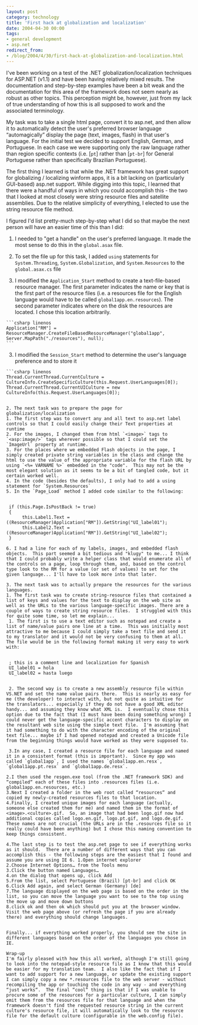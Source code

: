 ```yaml
---
layout: post
category: technology
title: 'First hack at globalization and localization'
date: 2004-04-30 00:00
tags:
- general development
- asp.net
redirect_from:
- /blog/2004/4/30/first-hack-at-globalization-and-localization.html
---
```

I've been working on a test of the .NET globalization/localization techniques for ASP.NET (v1.1) and have been having relatively mixed results.  The documentation and step-by-step examples have been a bit weak and the documentation for this area of the framework does not seem nearly as robust as other topics. This perception might be, however, just from my lack of true understanding of how this is all supposed to work and the associated terminology.

My task was to take a single html page, convert it to asp.net, and then allow it to automatically detect the user's preferred browser language “automagically” display the page (text, images, flash) in that user's language.  For the initial test we decided to support English, German, and Portuguese.  In each case we were supporting only the raw language rather than region specific contexts (i.e. [`pt`] rather than [`pt-br`] for General Portuguese rather than specifically Brazilian Portuguese).

The first thing I learned is that while the .NET framework has great support for globalizing / localizing winform apps, it is a bit lacking on (particularly GUI-based) asp.net support.  While digging into this topic, I learned that there were a handful of ways in which you could accomplish this - the two that I looked at most closely were string resource files and satellite assemblies.  Due to the relative simplicity of everything, I elected to use the string resource file method.

I figured I'd list pretty-much step-by-step what I did so that maybe the next person will have an easier time of this than I did:

1. I needed to "get a handle" on the user's preferred language.  It made the
most sense to do this in the `global.asax` file.

  1. To set the file up for this task, I added `using` statements for
  `System.Threading`, `System.Globalization`, and `System.Resources` to the
  `global.asax.cs` file

  2. I modified the `Application_Start` method to create a text-file-based
resource manager. The first parameter indicates the name or key that is the
first part of the resource files (i.e. a resources file for the English language
would have to be called `global1app.en.resources`).  The second parameter
indicates where on the disk the resources are located.  I chose this location
arbitrarily.


    ```csharp linenos
    Application["RM"] = ResourceManager.CreateFileBasedResourceManager("global1app", Server.MapPath("./resources"), null);
    ```

  3. I modified the `Session_Start` method to determine the user's language
preference and to store it


    ```csharp linenos
    Thread.CurrentThread.CurrentCulture = CultureInfo.CreateSpecificCulture(this.Request.UserLanguages[0]);
    Thread.CurrentThread.CurrentUICulture = new CultureInfo(this.Request.UserLanguages[0]);
   ```

2. The next task was to prepare the page for globalization/localization
  1. The first step was to convert any and all text to asp.net label controls so that I could easily change their Text properties at runtime
  2. For the images, I changed them from html `<image>` tags to `<asp:image/>` tags wherever possible so that I could set the `ImageUrl` property at runtime.
  3. For the places where we embedded Flash objects in the page, I simply created private string variables in the class and change the html to use the value of the appropriate variable for the flash URL by using `<%= VARNAME %>` embedded in the "code".  This may not be the most elegant solution as it seems to be a bit of tangled code, but it certain worked well.
  4. In the code (besides the defaults), I only had to add a using statement for `System.Resources`
  5. In the `Page_Load` method I added code similar to the following:


    if (this.Page.IsPostBack != true)
    {
         this.Label1.Text = ((ResourceManager)Application["RM"]).GetString("UI_label01");
         this.Label2.Text = ((ResourceManager)Application["RM"]).GetString("UI_label02");
    }

  6. I had a line for each of my labels, images, and embedded flash objects.  This part seemed a bit tedious and "klugy" to me... I think that I could probably write a helper class that would enumerate all of the controls on a page, loop through them, and, based on the control type look to the RM for a value (or set of values) to set for the given language... I'll have to look more into that later.

3. The next task was to actually prepare the resources for the various languages.
  1. The first task was to create string-resource files that contained a list of keys and values for the text to display on the web site as well as the URLs to the various language-specific images. There are a couple of ways to create string resource files.  I struggled with this for quite some time, so let me explain...  
    1. The first is to use a text editor such as notepad and create a list of name/value pairs one line at a time.  This was initially most attractive to me because I could simply take a text file and send it to my translator and it would not be very confusing to them at all.  The file would be in the following format making it very easy to work with:


    ; this is a comment line and localization for Spanish
    UI_label01 = hola
    UI_label02 = hasta luego


    2. The second way is to create a new assembly resource file within VS.NET and set the name value pairs there.  This is nearly as easy for me (the developer) to interact with, but not quite as intuitive for the translators... especially if they do not have a good XML editor handy... and assuming they know what XML is.  I eventually chose this option due to the fact that (I must have been doing something wrong) I could never get the language-specific accent characters to display on the resultant web site using the simple text file.  I'm assuming that it had something to do with the character encoding of the original text file... maybe if I had opened notepad and created a Unicode file from the beginning things would have worked as they were supposed to.

    3.In any case, I created a resource file for each language and named it in a consistent format (this is important).  Since my app was called `global1app`, I used the names `global1app.en.resx`, `global1app.pt.resx` and `global1app.de.resx`.

2.I then used the resgen.exe tool (from the .NET framework SDK) and “compiled“ each of these files into .resources files (i.e. global1app.en.resources, etc.)
3.Next I created a folder in the web root called “resources“ and copied my newly-created resources files to that location.
4.Finally, I created unique images for each language (actually, someone else created them for me) and named them in the format of <image>.<culture>.gif.  So, an image that had been logo.gif now had additional copies called logo.en.gif, logo.pt.gif, and logo.de.gif.  These names are not crucial (the URLs are in the .resources file so it really could have been anything) but I chose this naming convention to keep things consistent.

4.The last step is to test the asp.net page to see if everything works as it should.  There are a number of different ways that you can accomplish this - the following steps are the easiest that I found and assume you are using IE 6. 1.Open internet explorer
2.Choose Internet Options… from the Tools menu
3.Click the button named Languages…
4.on the dialog that opens up, click Add
5.From the list, select Portuguese (Brazil) [pt-br] and click OK
6.Click Add again, and select German (Germany) [de]
7.The language displayed on the web page is based on the order in the list, so you can move the language you want to see to the top using the move up and move down buttons
8.click ok and then ok which should put you at the browser window.
Visit the web page above (or refresh the page if you are already there) and everything should change languages.


Finally... if everything worked properly, you should see the site in different languages based on the order of the languages you chose in IE.

Wrap-up
I'm fairly pleased with how this all worked, although I'm still going to look into the notepad-style resource file as I know that this would be easier for my translation team.  I also like the fact that if I want to add support for a new language, or update the existing support I can simply copy a new *.resources file to the web server - without recompiling the app or touching the code in any way - and everything “just works“.  The final “cool“ thing is that if I was unable to procure some of the resources for a particular culture, I can simply omit them from the resources file for that language and when the framework doesn't find the requested resource string in the current culture's resource file, it will automatically look to the resource file for the default culture (configurable in the web.config file).
